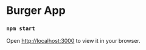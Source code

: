# Burger App
### `npm start`
Open [http://localhost:3000](http://localhost:3000) to view it in your browser.
